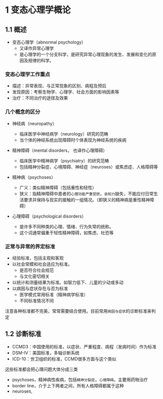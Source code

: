 # 1 变态心理学概论

## 1.1 概述

- 变态心理学（abnormal psychology）
  - 又译作异常心理学
  - 是心理学的一个分支科学，是研究异常心理现象的发生、发展和变化的原因及规律的科学。

### 变态心理学工作重点

- 描述：异常表现、与正常现象的区别、病程及预后
- 发现原因：考察生物学、心理学、社会方面的影响因素等
- 治疗：不同治疗的途径及效果

### 几个概念的区分

- 神经病（neuropathy）
  - 临床医学中神经病学（neurology）研究的范畴
  - 当个体的神经系统出现障碍时个体表现为神经系统的疾病

- 精神障碍（mental disorders， 也译作心理障碍）
  - 临床医学中精神病学（psychiatry）的研究范畴
  - 包括精神分裂症、心境障碍、神经症（neuroses）或焦虑症、人格障碍等

- 精神病（psychoses）
  - 广义：类似精神障碍（包括重性和轻性）
  - 狭义：指精神障碍中患者的`心理功能严重受损`，`自知力`缺失，不能应付日常生活要求并保持与现实的接触的一组情况。（即狭义的精神病是重性精神障碍）

- 心理障碍（psychological disorders）
  - 是许多不同种类的心理、情绪、行为失常的统称。
  - 这个词通常偏重于轻性精神障碍，如焦虑、社恐等

### 正常与异常的界定标准

- 经验标准，包括主观和客观
- 以社会常模和社会适应为标准。
  - 是否符合社会规范
  - 与文化密切相关
- 以统计和测量结果为标准。如智力低下、儿童的少动或多动
- 以病因与症状存在与否为标准
  - 医学模式常用标准（精神病学标准）
  - 不同标准情况不同

注意各种标准都不完美，常常需要结合使用。目前常用`病因与症状`的诊断标准来判定

## 1.2 诊断标准

- CCMD3：中国使用的标准，以症状、严重程度、病程（发病时间）作为标准
- DSM-IV：美国标准，多轴诊断系统
- ICD-10：世卫组织的标准，CCMD很多方面与这个类似

这些标准都会把心理问题大体分成三类

- psychoses，精神病性疾病，包括`精神分裂症`，`心境障碍`。主要用药物治疗
- border line，介于上下两者之间，所有人格障碍都属于这种
- neuroses,
